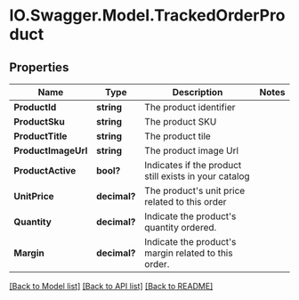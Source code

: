 # IO.Swagger.Model.TrackedOrderProduct
## Properties

Name | Type | Description | Notes
------------ | ------------- | ------------- | -------------
**ProductId** | **string** | The product identifier | 
**ProductSku** | **string** | The product SKU | 
**ProductTitle** | **string** | The product tile | 
**ProductImageUrl** | **string** | The product image Url | 
**ProductActive** | **bool?** | Indicates if the product still exists in your catalog | 
**UnitPrice** | **decimal?** | The product&#39;s unit price related to this order | 
**Quantity** | **decimal?** | Indicate the product&#39;s quantity ordered. | 
**Margin** | **decimal?** | Indicate the product&#39;s margin related to this order. | 

[[Back to Model list]](../README.md#documentation-for-models) [[Back to API list]](../README.md#documentation-for-api-endpoints) [[Back to README]](../README.md)

